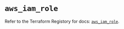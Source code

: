 # `aws_iam_role`

Refer to the Terraform Registory for docs: [`aws_iam_role`](https://registry.terraform.io/providers/hashicorp/aws/5.6.2/docs/resources/iam_role).
